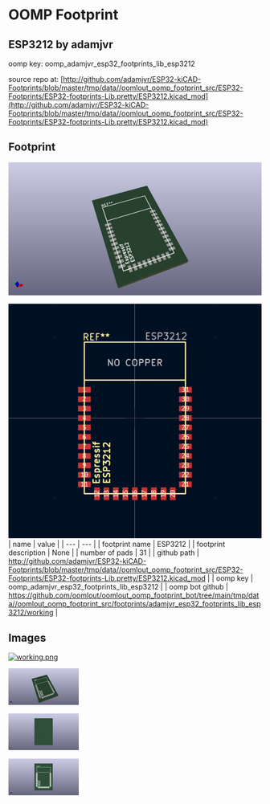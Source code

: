 # OOMP Footprint  
## ESP3212  by adamjvr  
  
oomp key: oomp_adamjvr_esp32_footprints_lib_esp3212  
  
source repo at: [http://github.com/adamjvr/ESP32-kiCAD-Footprints/blob/master/tmp/data//oomlout_oomp_footprint_src/ESP32-Footprints/ESP32-footprints-Lib.pretty/ESP3212.kicad_mod](http://github.com/adamjvr/ESP32-kiCAD-Footprints/blob/master/tmp/data//oomlout_oomp_footprint_src/ESP32-Footprints/ESP32-footprints-Lib.pretty/ESP3212.kicad_mod)  
## Footprint  
  
[![working_kicad_pcb_3d.png](working_kicad_pcb_3d_600.png)](working_kicad_pcb_3d.png)  
  
[![working.png](working_600.png)](working.png)  
| name | value | 
| --- | --- | 
| footprint name | ESP3212 | 
| footprint description | None | 
| number of pads | 31 | 
| github path | http://github.com/adamjvr/ESP32-kiCAD-Footprints/blob/master/tmp/data//oomlout_oomp_footprint_src/ESP32-Footprints/ESP32-footprints-Lib.pretty/ESP3212.kicad_mod | 
| oomp key | oomp_adamjvr_esp32_footprints_lib_esp3212 | 
| oomp bot github | https://github.com/oomlout/oomlout_oomp_footprint_bot/tree/main/tmp/data//oomlout_oomp_footprint_src/footprints/adamjvr_esp32_footprints_lib_esp3212/working | 
## Images  
  
[![working.png](working_140.png)](working.png)  
  
[![working_kicad_pcb_3d.png](working_kicad_pcb_3d_140.png)](working_kicad_pcb_3d.png)  
  
[![working_kicad_pcb_3d_back.png](working_kicad_pcb_3d_back_140.png)](working_kicad_pcb_3d_back.png)  
  
[![working_kicad_pcb_3d_front.png](working_kicad_pcb_3d_front_140.png)](working_kicad_pcb_3d_front.png)  
